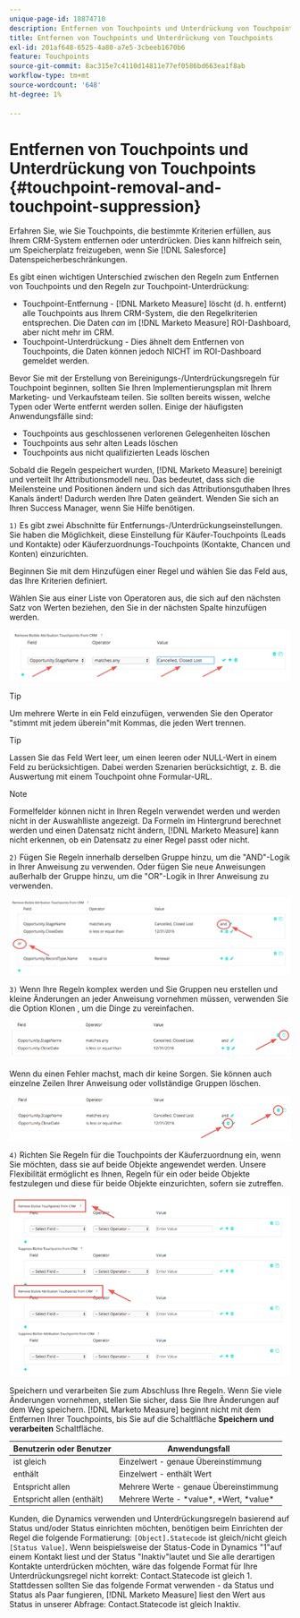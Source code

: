 ```yaml
---
unique-page-id: 18874710
description: Entfernen von Touchpoints und Unterdrückung von Touchpoints - [!DNL Marketo Measure] - Produktdokumentation
title: Entfernen von Touchpoints und Unterdrückung von Touchpoints
exl-id: 201af648-6525-4a80-a7e5-3cbeeb1670b6
feature: Touchpoints
source-git-commit: 8ac315e7c4110d14811e77ef0586bd663ea1f8ab
workflow-type: tm+mt
source-wordcount: '648'
ht-degree: 1%

---
```


# Entfernen von Touchpoints und Unterdrückung von Touchpoints {#touchpoint-removal-and-touchpoint-suppression}

Erfahren Sie, wie Sie Touchpoints, die bestimmte Kriterien erfüllen, aus Ihrem CRM-System entfernen oder unterdrücken. Dies kann hilfreich sein, um Speicherplatz freizugeben, wenn Sie [!DNL Salesforce] Datenspeicherbeschränkungen.

Es gibt einen wichtigen Unterschied zwischen den Regeln zum Entfernen von Touchpoints und den Regeln zur Touchpoint-Unterdrückung:

* Touchpoint-Entfernung - [!DNL Marketo Measure] löscht (d. h. entfernt) alle Touchpoints aus Ihrem CRM-System, die den Regelkriterien entsprechen. Die Daten _can_ im [!DNL Marketo Measure] ROI-Dashboard, aber nicht mehr im CRM.
* Touchpoint-Unterdrückung - Dies ähnelt dem Entfernen von Touchpoints, die Daten können jedoch NICHT im ROI-Dashboard gemeldet werden.

Bevor Sie mit der Erstellung von Bereinigungs-/Unterdrückungsregeln für Touchpoint beginnen, sollten Sie Ihren Implementierungsplan mit Ihrem Marketing- und Verkaufsteam teilen. Sie sollten bereits wissen, welche Typen oder Werte entfernt werden sollen. Einige der häufigsten Anwendungsfälle sind:

* Touchpoints aus geschlossenen verlorenen Gelegenheiten löschen
* Touchpoints aus sehr alten Leads löschen
* Touchpoints aus nicht qualifizierten Leads löschen

Sobald die Regeln gespeichert wurden, [!DNL Marketo Measure] bereinigt und verteilt Ihr Attributionsmodell neu. Das bedeutet, dass sich die Meilensteine und Positionen ändern und sich das Attributionsguthaben Ihres Kanals ändert! Dadurch werden Ihre Daten geändert. Wenden Sie sich an Ihren Success Manager, wenn Sie Hilfe benötigen.

`1)` Es gibt zwei Abschnitte für Entfernungs-/Unterdrückungseinstellungen. Sie haben die Möglichkeit, diese Einstellung für Käufer-Touchpoints (Leads und Kontakte) oder Käuferzuordnungs-Touchpoints (Kontakte, Chancen und Konten) einzurichten.

Beginnen Sie mit dem Hinzufügen einer Regel und wählen Sie das Feld aus, das Ihre Kriterien definiert.

Wählen Sie aus einer Liste von Operatoren aus, die sich auf den nächsten Satz von Werten beziehen, den Sie in der nächsten Spalte hinzufügen werden.

![](assets/1-1.png)

>[!TIP]
>
>Um mehrere Werte in ein Feld einzufügen, verwenden Sie den Operator &quot;stimmt mit jedem überein&quot;mit Kommas, die jeden Wert trennen.

>[!TIP]
>
>Lassen Sie das Feld Wert leer, um einen leeren oder NULL-Wert in einem Feld zu berücksichtigen. Dabei werden Szenarien berücksichtigt, z. B. die Auswertung mit einem Touchpoint ohne Formular-URL.

>[!NOTE]
>
>Formelfelder können nicht in Ihren Regeln verwendet werden und werden nicht in der Auswahlliste angezeigt. Da Formeln im Hintergrund berechnet werden und einen Datensatz nicht ändern, [!DNL Marketo Measure] kann nicht erkennen, ob ein Datensatz zu einer Regel passt oder nicht.

`2)` Fügen Sie Regeln innerhalb derselben Gruppe hinzu, um die &quot;AND&quot;-Logik in Ihrer Anweisung zu verwenden.
Oder fügen Sie neue Anweisungen außerhalb der Gruppe hinzu, um die &quot;OR&quot;-Logik in Ihrer Anweisung zu verwenden.

![](assets/2.png)

`3)` Wenn Ihre Regeln komplex werden und Sie Gruppen neu erstellen und kleine Änderungen an jeder Anweisung vornehmen müssen, verwenden Sie die Option Klonen , um die Dinge zu vereinfachen.

![](assets/3.png)

Wenn du einen Fehler machst, mach dir keine Sorgen. Sie können auch einzelne Zeilen Ihrer Anweisung oder vollständige Gruppen löschen.

![](assets/4.png)

`4)` Richten Sie Regeln für die Touchpoints der Käuferzuordnung ein, wenn Sie möchten, dass sie auf beide Objekte angewendet werden. Unsere Flexibilität ermöglicht es Ihnen, Regeln für ein oder beide Objekte festzulegen und diese für beide Objekte einzurichten, sofern sie zutreffen.

![](assets/5.png)

Speichern und verarbeiten Sie zum Abschluss Ihre Regeln. Wenn Sie viele Änderungen vornehmen, stellen Sie sicher, dass Sie Ihre Änderungen auf dem Weg speichern. [!DNL Marketo Measure] beginnt nicht mit dem Entfernen Ihrer Touchpoints, bis Sie auf die Schaltfläche **Speichern und verarbeiten** Schaltfläche.

| **Benutzerin oder Benutzer** | **Anwendungsfall** |
|---|---|
| ist gleich | Einzelwert - genaue Übereinstimmung |
| enthält | Einzelwert - enthält Wert |
| Entspricht allen | Mehrere Werte - genaue Übereinstimmung |
| Entspricht allen (enthält) | Mehrere Werte - &#42;value&#42;, &#42;Wert, &#42;value&#42; |

Kunden, die Dynamics verwenden und Unterdrückungsregeln basierend auf Status und/oder Status einrichten möchten, benötigen beim Einrichten der Regel die folgende Formatierung: `[Object].Statecode` ist gleich/nicht gleich `[Status Value]`. Wenn beispielsweise der Status-Code in Dynamics &quot;1&quot;auf einem Kontakt liest und der Status &quot;Inaktiv&quot;lautet und Sie alle derartigen Kontakte unterdrücken möchten, wäre das folgende Format für Ihre Unterdrückungsregel nicht korrekt: Contact.Statecode ist gleich 1. Stattdessen sollten Sie das folgende Format verwenden - da Status und Status als Paar fungieren, [!DNL Marketo Measure] liest den Wert aus Status in unserer Abfrage: Contact.Statecode ist gleich Inaktiv.
